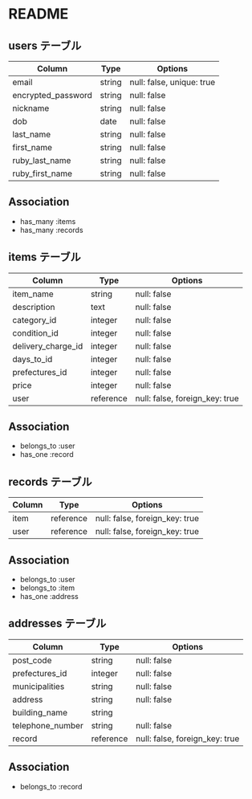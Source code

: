 # README

## users テーブル

| Column             | Type   | Options                       |
| ------------------ | ------ | ----------------------------- |
| email              | string | null: false, unique: true     |
| encrypted_password | string | null: false                   |
| nickname           | string | null: false                   |
| dob                | date   | null: false                   |
| last_name          | string | null: false                   |
| first_name         | string | null: false                   |
| ruby_last_name     | string | null: false                   |
| ruby_first_name    | string | null: false                   |

## Association

- has_many :items
- has_many :records

## items テーブル

| Column             | Type      | Options                        |
| ------------------ | --------- | ------------------------------ |
| item_name          | string    | null: false                    |
| description        | text      | null: false                    |
| category_id        | integer   | null: false                    |
| condition_id       | integer   | null: false                    |
| delivery_charge_id | integer   | null: false                    |
| days_to_id         | integer   | null: false                    |
| prefectures_id     | integer   | null: false                    |
| price              | integer   | null: false                    |
| user               | reference | null: false, foreign_key: true |

## Association

- belongs_to :user
- has_one :record

## records テーブル

| Column    | Type      | Options                        |
| --------- | --------- | ------------------------------ |
| item      | reference | null: false, foreign_key: true |
| user      | reference | null: false, foreign_key: true |

## Association

- belongs_to :user
- belongs_to :item
- has_one :address

## addresses テーブル

| Column           | Type      | Options                        |
| ---------------- | --------- | ------------------------------ |
| post_code        | string    | null: false                    |
| prefectures_id   | integer   | null: false                    |
| municipalities   | string    | null: false                    |
| address          | string    | null: false                    |
| building_name    | string    |                                |
| telephone_number | string    | null: false                    |
| record           | reference | null: false, foreign_key: true |

## Association

- belongs_to :record